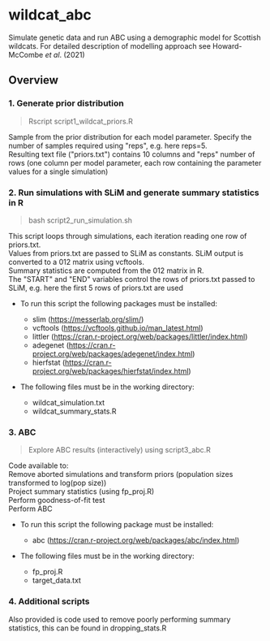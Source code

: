 # wildcat_abc

Simulate genetic data and run ABC using a demographic model for Scottish wildcats. For detailed description of modelling approach see Howard-McCombe *et al*. (2021)

## Overview 
### 1. Generate prior distribution
> Rscript script1_wildcat_priors.R

Sample from the prior distribution for each model parameter.
Specify the number of samples required using "reps", e.g. here reps=5.  
Resulting text file ("priors.txt") contains 10 columns and "reps" number of rows (one column per model parameter, each row containing the parameter values for a single simulation)


### 2. Run simulations with SLiM and generate summary statistics in R
> bash script2_run_simulation.sh

This script loops through simulations, each iteration reading one row of priors.txt.    
Values from priors.txt are passed to SLiM as constants. SLiM output is converted to a 012 matrix using vcftools.   
Summary statistics are computed from the 012 matrix in R.  
The "START" and "END" variables control the rows of priors.txt passed to SLiM, e.g. here the first 5 rows of priors.txt are used  

* To run this script the following packages must be installed:
	+ slim (https://messerlab.org/slim/)
	+ vcftools (https://vcftools.github.io/man_latest.html)
	+ littler (https://cran.r-project.org/web/packages/littler/index.html)
	+ adegenet (https://cran.r-project.org/web/packages/adegenet/index.html)
	+ hierfstat (https://cran.r-project.org/web/packages/hierfstat/index.html)

* The following files must be in the working directory:
	+ wildcat_simulation.txt
	+ wildcat_summary_stats.R


### 3. ABC
> Explore ABC results (interactively) using script3_abc.R

Code available to:  
	Remove aborted simulations and transform priors (population sizes transformed to log(pop size))  
	Project summary statistics (using fp_proj.R)  
	Perform goodness-of-fit test  
	Perform ABC   

* To run this script the following package must be installed:
	+ abc (https://cran.r-project.org/web/packages/abc/index.html)

* The following files must be in the working directory:
	+ fp_proj.R
	+ target_data.txt
  
  
### 4. Additional scripts
Also provided is code used to remove poorly performing summary statistics, this can be found in dropping_stats.R
